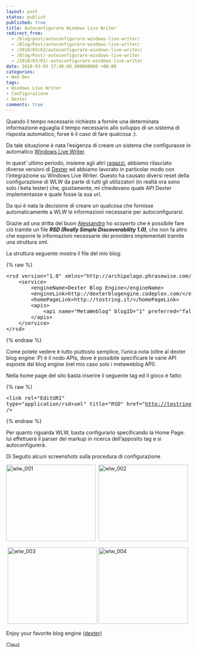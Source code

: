 ```yaml
---
layout: post
status: publish
published: true
title: Autoconfigurare Windows Live Writer
redirect_from: 
  - /blog/post/autoconfigurare-windows-live-writer/
  - /Blog/Post/autoconfigurare-windows-live-writer/
  - /2010/03/03/autoconfigurare-windows-live-writer/
  - /Blog/Post/-autoconfigurare-windows-live-writer
  - /2010/03/03/-autoconfigurare-windows-live-writer
date: 2010-03-03 17:40:00.000000000 +00:00
categories:
- Web Dev
tags:
- Windows Live Writer
- Configurazione
- Dexter
comments: true
---
```

<p>Quando il tempo necessario richiesto a fornire una determinata informazione eguaglia il tempo necessario allo sviluppo di un sistema di risposta automatico, forse è il caso di fare qualcosa :).</p>  <p>Da tale situazione è nata l’esigenza di creare un sistema che configurasse in automatico <a title="Windows Live Writer" href="http://download.live.com/writer" rel="nofollow" target="_blank">Windows Live Writer</a>. </p>  <p>In quest’ ultimo periodo, insieme agli altri <a title="Dexter Blog Engine Staff" href="http://dexterblogengine.codeplex.com/team/view" rel="nofollow" target="_blank">ragazzi</a>, abbiamo rilasciato diverse versioni di <a title="Dexter Blog Engine" href="http://dexterblogengine.codeplex.com/" rel="nofollow" target="_blank">Dexter</a> ed abbiamo lavorato in particolar modo con l’integrazione su Windows Live Writer. Questo ha causato diversi reset della configurazione di WLW da parte di tutti gli utilizzatori (in realtà ora sono solo i beta tester) che, giustamente, mi chiedevano quale API Dexter implementasse e quale fosse la sua url.</p>  <p>Da qui è nata la decisione di creare un qualcosa che fornisse automaticamente a WLW le informazioni necessarie per autoconfigurarsi.</p>  <p>Grazie ad una dritta del buon <a href="http://www.primordialcode.com/" rel="nofollow friend co-worker colleague" target="_new">Alessandro</a> ho scoperto che è possibile fare ciò tramite un file <strong><em>RSD (Really Simple Discoverability 1.0)</em></strong>, che non fa altro che esporre le informazioni necessarie dei providers implementati tramite una struttura xml.</p>  <p>La struttura seguente mostra il file del mio blog:</p>  {% raw %}<pre class="brush: xml; ruler: true;">&lt;rsd version=&quot;1.0&quot; xmlns=&quot;http://archipelago.phrasewise.com/rsd&quot;&gt;
    &lt;service&gt;
        &lt;engineName&gt;Dexter Blog Engine&lt;/engineName&gt;
        &lt;engineLink&gt;http://dexterblogengine.codeplex.com/&lt;/engineLink&gt;
        &lt;homePageLink&gt;http://tostring.it/&lt;/homePageLink&gt;
        &lt;apis&gt;
            &lt;api name=&quot;MetaWeblog&quot; blogID=&quot;1&quot; preferred=&quot;false&quot; apiLink=&quot;http://tostring.it/metaweblog.axd&quot; /&gt;
        &lt;/apis&gt;
    &lt;/service&gt;
&lt;/rsd&gt;</pre>{% endraw %}

<p>Come potete vedere è tutto piuttosto semplice, l’unica nota (oltre al dexter blog engine :P) è il nodo APIs, dove è possibile specificare le varie API esposte dal blog engine (nel mio caso solo i metaweblog API).</p>

<p>Nella home page del sito basta inserire il seguente tag ed il gioco è fatto:</p>

{% raw %}<pre class="brush: xml; ruler: true;">&lt;link rel=&quot;EditURI&quot; type=&quot;application/rsd+xml&quot; title=&quot;RSD&quot; href=&quot;http://tostring.it/MetaWeblogRsd.axd&quot; /&gt;</pre>{% endraw %}

<p>Per quanto riguarda WLW, basta configurarlo specificando la Home Page: lui effettuerà il parser del markup in ricerca dell’apposito tag e si autoconfigurerà.</p>

<p>Di Seguito alcuni screenshots sulla procedura di configurazione</p>

<p><a href="http://tostring.it/Content/Uploaded/image//imperugo/wlw_001_4.png" rel="shadowbox[wlwscreen]"><img style="border-bottom: 0px; border-left: 0px; display: inline; border-top: 0px; border-right: 0px" title="wlw_001" border="0" alt="wlw_001" src="http://tostring.it/Content/Uploaded/image//imperugo/wlw_001_thumb_1.png" width="244" height="208" /></a>&#160; <a href="http://tostring.it/Content/Uploaded/image//imperugo/wlw_002_2.png" rel="shadowbox[wlwscreen]"><img style="border-bottom: 0px; border-left: 0px; display: inline; border-top: 0px; border-right: 0px" title="wlw_002" border="0" alt="wlw_002" src="http://tostring.it/Content/Uploaded/image//imperugo/wlw_002_thumb.png" width="244" height="208" /></a></p>

<p>&#160;<a href="http://tostring.it/Content/Uploaded/image//imperugo/wlw_003_2.png" rel="shadowbox[wlwscreen]"><img style="border-bottom: 0px; border-left: 0px; display: inline; border-top: 0px; border-right: 0px" title="wlw_003" border="0" alt="wlw_003" src="http://tostring.it/Content/Uploaded/image//imperugo/wlw_003_thumb.png" width="244" height="208" /></a> <a href="http://tostring.it/Content/Uploaded/image//imperugo/wlw_004_2.png" rel="shadowbox[wlwscreen]"><img style="border-bottom: 0px; border-left: 0px; display: inline; border-top: 0px; border-right: 0px" title="wlw_004" border="0" alt="wlw_004" src="http://tostring.it/Content/Uploaded/image//imperugo/wlw_004_thumb.png" width="244" height="208" /></a> </p>

<p>Enjoy your favorite blog engine (<a title="Dexter Blog Engine" href="http://imperugo.tostring.it/Categories/Archive/Dexter" target="_blank">dexter</a>)</p>

<p>Ciauz</p>
